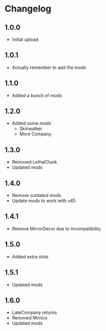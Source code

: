 # Changelog

## 1.0.0

- Initial upload

## 1.0.1

- Actually remember to add the mods

## 1.1.0

- Added a bunch of mods

## 1.2.0

- Added some mods
  - Skinwalker
  - More Company

## 1.3.0

- Removed LethalClunk
- Updated mods

## 1.4.0

- Remove outdated mods
- Update mods to work with v45

## 1.4.1

- Remove MirrorDecor due to incompatibility

## 1.5.0

- Added extra slots

## 1.5.1

- Updated mods

## 1.6.0

- LateCompany returns
- Removed Mimics
- Updated mods